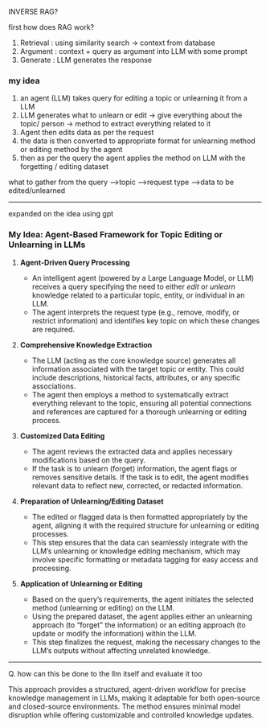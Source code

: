 
INVERSE RAG? 

first how does RAG work?

1. Retrieval : using similarity search -> context from database
2. Argument : context + query as argument into LLM with some prompt 
3. Generate : LLM generates the response
### my idea

1. an agent (LLM) takes query for editing a topic or unlearning it from a LLM
2. LLM generates what to unlearn or edit -> give everything about the topic/ person -> method to extract everything related to it
3. Agent then  edits data as per the request
4. the data is then converted to appropriate format for unlearning method or editing method by the agent
5. then as per the query the agent applies the method on LLM with the forgetting / editing dataset


what to gather from the query
-->topic
-->request type
-->data to be edited/unlearned

---

expanded on the idea using gpt

### My Idea: Agent-Based Framework for Topic Editing or Unlearning in LLMs

1. **Agent-Driven Query Processing**
   - An intelligent agent (powered by a Large Language Model, or LLM) receives a query specifying the need to either *edit* or *unlearn* knowledge related to a particular topic, entity, or individual in an LLM. 
   - The agent interprets the request type (e.g., remove, modify, or restrict information) and identifies key topic on which these changes are required.

2. **Comprehensive Knowledge Extraction**
   - The LLM (acting as the core knowledge source) generates all information associated with the target topic or entity. This could include descriptions, historical facts, attributes, or any specific associations.
   - The agent then employs a method to systematically extract everything relevant to the topic, ensuring all potential connections and references are captured for a thorough unlearning or editing process.

3. **Customized Data Editing**
   - The agent reviews the extracted data and applies necessary modifications based on the query. 
   - If the task is to unlearn (forget) information, the agent flags or removes sensitive details. If the task is to edit, the agent modifies relevant data to reflect new, corrected, or redacted information.

4. **Preparation of Unlearning/Editing Dataset**
   - The edited or flagged data is then formatted appropriately by the agent, aligning it with the required structure for unlearning or editing processes.
   - This step ensures that the data can seamlessly integrate with the LLM’s unlearning or knowledge editing mechanism, which may involve specific formatting or metadata tagging for easy access and processing.

5. **Application of Unlearning or Editing**
   - Based on the query’s requirements, the agent initiates the selected method (unlearning or editing) on the LLM.
   - Using the prepared dataset, the agent applies either an unlearning approach (to “forget” the information) or an editing approach (to update or modify the information) within the LLM. 
   - This step finalizes the request, making the necessary changes to the LLM’s outputs without affecting unrelated knowledge.

---
Q. how can this be done to the llm itself and evaluate it too


This approach provides a structured, agent-driven workflow for precise knowledge management in LLMs, making it adaptable for both open-source and closed-source environments. The method ensures minimal model disruption while offering customizable and controlled knowledge updates.
